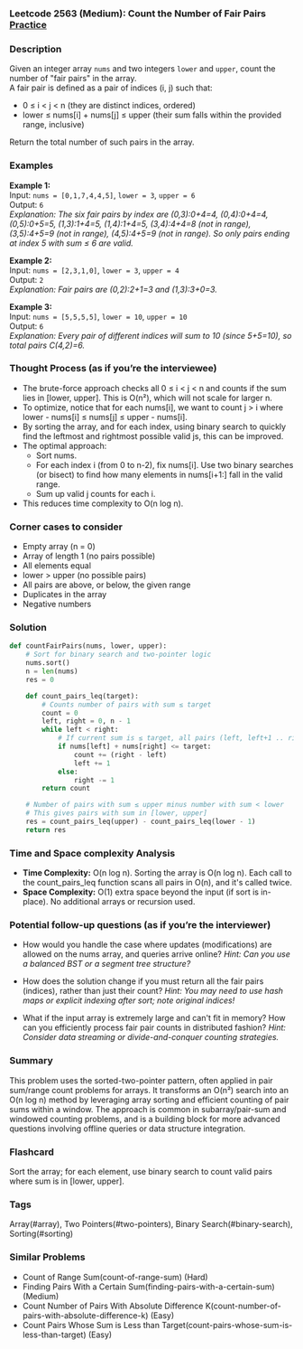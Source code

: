 ### Leetcode 2563 (Medium): Count the Number of Fair Pairs [Practice](https://leetcode.com/problems/count-the-number-of-fair-pairs)

### Description  
Given an integer array `nums` and two integers `lower` and `upper`, count the number of "fair pairs" in the array.  
A fair pair is defined as a pair of indices (i, j) such that:
- 0 ≤ i < j < n (they are distinct indices, ordered)
- lower ≤ nums[i] + nums[j] ≤ upper (their sum falls within the provided range, inclusive)

Return the total number of such pairs in the array.

### Examples  

**Example 1:**  
Input: `nums = [0,1,7,4,4,5]`, `lower = 3`, `upper = 6`  
Output: `6`  
*Explanation: The six fair pairs by index are (0,3):0+4=4, (0,4):0+4=4, (0,5):0+5=5, (1,3):1+4=5, (1,4):1+4=5, (3,4):4+4=8 (not in range), (3,5):4+5=9 (not in range), (4,5):4+5=9 (not in range). So only pairs ending at index 5 with sum ≤ 6 are valid.*

**Example 2:**  
Input: `nums = [2,3,1,0]`, `lower = 3`, `upper = 4`  
Output: `2`  
*Explanation: Fair pairs are (0,2):2+1=3 and (1,3):3+0=3.*

**Example 3:**  
Input: `nums = [5,5,5,5]`, `lower = 10`, `upper = 10`  
Output: `6`  
*Explanation: Every pair of different indices will sum to 10 (since 5+5=10), so total pairs C(4,2)=6.*

### Thought Process (as if you’re the interviewee)  
- The brute-force approach checks all 0 ≤ i < j < n and counts if the sum lies in [lower, upper]. This is O(n²), which will not scale for larger n.
- To optimize, notice that for each nums[i], we want to count j > i where lower - nums[i] ≤ nums[j] ≤ upper - nums[i].
- By sorting the array, and for each index, using binary search to quickly find the leftmost and rightmost possible valid js, this can be improved.
- The optimal approach:
  - Sort nums.
  - For each index i (from 0 to n-2), fix nums[i]. Use two binary searches (or bisect) to find how many elements in nums[i+1:] fall in the valid range.
  - Sum up valid j counts for each i.
- This reduces time complexity to O(n log n).

### Corner cases to consider  
- Empty array (n = 0)
- Array of length 1 (no pairs possible)
- All elements equal
- lower > upper (no possible pairs)
- All pairs are above, or below, the given range
- Duplicates in the array
- Negative numbers

### Solution

```python
def countFairPairs(nums, lower, upper):
    # Sort for binary search and two-pointer logic
    nums.sort()
    n = len(nums)
    res = 0

    def count_pairs_leq(target):
        # Counts number of pairs with sum ≤ target
        count = 0
        left, right = 0, n - 1
        while left < right:
            # If current sum is ≤ target, all pairs (left, left+1 .. right) are valid
            if nums[left] + nums[right] <= target:
                count += (right - left)
                left += 1
            else:
                right -= 1
        return count

    # Number of pairs with sum ≤ upper minus number with sum < lower
    # This gives pairs with sum in [lower, upper]
    res = count_pairs_leq(upper) - count_pairs_leq(lower - 1)
    return res
```

### Time and Space complexity Analysis  

- **Time Complexity:** O(n log n). Sorting the array is O(n log n). Each call to the count_pairs_leq function scans all pairs in O(n), and it's called twice.
- **Space Complexity:** O(1) extra space beyond the input (if sort is in-place). No additional arrays or recursion used.

### Potential follow-up questions (as if you’re the interviewer)  

- How would you handle the case where updates (modifications) are allowed on the nums array, and queries arrive online?
  *Hint: Can you use a balanced BST or a segment tree structure?*

- How does the solution change if you must return all the fair pairs (indices), rather than just their count?
  *Hint: You may need to use hash maps or explicit indexing after sort; note original indices!*

- What if the input array is extremely large and can't fit in memory? How can you efficiently process fair pair counts in distributed fashion?
  *Hint: Consider data streaming or divide-and-conquer counting strategies.*

### Summary
This problem uses the sorted-two-pointer pattern, often applied in pair sum/range count problems for arrays. It transforms an O(n²) search into an O(n log n) method by leveraging array sorting and efficient counting of pair sums within a window. The approach is common in subarray/pair-sum and windowed counting problems, and is a building block for more advanced questions involving offline queries or data structure integration.


### Flashcard
Sort the array; for each element, use binary search to count valid pairs where sum is in [lower, upper].

### Tags
Array(#array), Two Pointers(#two-pointers), Binary Search(#binary-search), Sorting(#sorting)

### Similar Problems
- Count of Range Sum(count-of-range-sum) (Hard)
- Finding Pairs With a Certain Sum(finding-pairs-with-a-certain-sum) (Medium)
- Count Number of Pairs With Absolute Difference K(count-number-of-pairs-with-absolute-difference-k) (Easy)
- Count Pairs Whose Sum is Less than Target(count-pairs-whose-sum-is-less-than-target) (Easy)